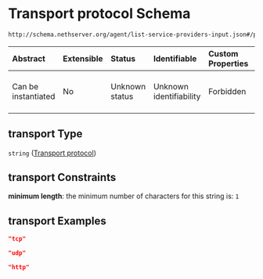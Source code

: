 # Transport protocol Schema

```txt
http://schema.nethserver.org/agent/list-service-providers-input.json#/properties/transport
```



| Abstract            | Extensible | Status         | Identifiable            | Custom Properties | Additional Properties | Access Restrictions | Defined In                                                                                            |
| :------------------ | :--------- | :------------- | :---------------------- | :---------------- | :-------------------- | :------------------ | :---------------------------------------------------------------------------------------------------- |
| Can be instantiated | No         | Unknown status | Unknown identifiability | Forbidden         | Allowed               | none                | [list-service-providers-input.json\*](agent/list-service-providers-input.json "open original schema") |

## transport Type

`string` ([Transport protocol](list-service-providers-input-properties-transport-protocol.md))

## transport Constraints

**minimum length**: the minimum number of characters for this string is: `1`

## transport Examples

```json
"tcp"
```

```json
"udp"
```

```json
"http"
```
